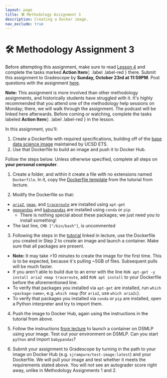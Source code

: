 ```yaml
---
layout: page
title: 🛠 Methodology Assignment 3
description: Creating a Docker image.
nav_exclude: true
---
```


# 🛠 Methodology Assignment 3

Before attempting this assignment, make sure to read [Lesson 4](../../../../lessons/q1/04) and complete the tasks marked **Action Item**{: .label .label-red } there. Submit this assignment to Gradescope by **Sunday, October 23rd at 11:59PM**. Post questions with the assignment [here](TODO).

**Note:** This assignment is more involved than other methodology assignments, and historically students have struggled with it. It's highly recommended that you attend one of the methodology help sessions on Monday; there, we will walk through the assignment. The podcast will be linked here afterwards. Before coming or watching, complete the tasks labeled **Action Item**{: .label .label-red } in the lesson.

In this assignment, you'll:
1. Create a Dockerfile with required specifications, building off of the [base data science image](https://hub.docker.com/r/ucsdets/datahub-base-notebook) maintained by UCSD ETS.
2. Use that Dockerfile to build an image and push it to Docker Hub.

Follow the steps below. Unless otherwise specified, complete all steps on **your personal computer**.

1. Create a folder, and within it create a file with no extensions named `Dockerfile`. In it, copy the [Dockerfile template](https://github.com/ucsd-ets/datahub-example-notebook/blob/master/Dockerfile) from the tutorial from lecture.

2. Modify the Dockerfile so that:
- [`aria2`](https://aria2.github.io/), [`nmap`](https://nmap.org/), and [`traceroute`](https://en.wikipedia.org/wiki/Traceroute) are installed using `apt-get`
- [`geopandas`](https://geopandas.org/) and [`babypandas`](https://github.com/babypandas-dev/babypandas) are installed using `conda` or `pip`
  - There is nothing special about these packages; we just need you to install something!
- The last line, `CMD ["/bin/bash"]`, is uncommented

3. Following the steps in the [tutorial](https://github.com/ucsd-ets/datahub-example-notebook#step-211-build) linked in lecture, use the Dockerfile you created in Step 2 to create an image and launch a container. Make sure that all packages are present. 
- **Note:** It may take >10 minutes to create the image for the first time. This is to be expected, because it's pulling ~5GB of files. Subsequent pulls will be much faster.
- If you aren't able to build due to an error with the line `RUN apt-get -y install aria2 nmap traceroute`, add `RUN apt install` to your Dockerfile before the aforementioned line.
- To verify that packages you installed via `apt-get` are installed, run `which <package-name>`, e.g. `which nmap` (for `aria2`, use `which aria2c`).
- To verify that packages you installed via `conda` or `pip` are installed, open a Python interpreter and try to import them.

4. Push the image to Docker Hub, again using the instructions in the tutorial from above.

5. Follow the instructions [from lecture](../../../../lessons/q1/03#using-images-from-docker-hub) to launch a container on DSMLP using your image. Test out your environment on DSMLP. Can you start `python` and import `babypandas`?

6. Submit your assignment to Gradescope by turning in the path to your image on Docker Hub (e.g. `sjrampure/test-image:latest`) and your Dockerfile. We will pull your image and test whether it meets the requirements stated above. You will _not_ see an autograder score right away, unlike in Methodology Assignments 1 and 2.